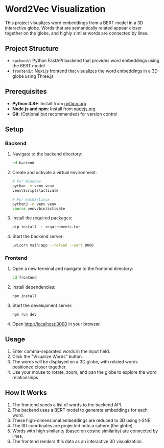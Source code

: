 # Word2Vec Visualization

This project visualizes word embeddings from a BERT model in a 3D interactive globe. Words that are semantically related appear closer together on the globe, and highly similar words are connected by lines.

## Project Structure

- `backend/`: Python FastAPI backend that provides word embeddings using the BERT model
- `frontend/`: Next.js frontend that visualizes the word embeddings in a 3D globe using Three.js

## Prerequisites

- **Python 3.8+**: Install from [python.org](https://python.org/)
- **Node.js and npm**: Install from [nodejs.org](https://nodejs.org/)
- **Git**: (Optional but recommended) for version control

## Setup

### Backend

1. Navigate to the backend directory:
   ```bash
   cd backend
   ```

2. Create and activate a virtual environment:
   ```bash
   # For Windows
   python -m venv venv
   venv\Scripts\activate

   # For macOS/Linux
   python3 -m venv venv
   source venv/bin/activate
   ```

3. Install the required packages:
   ```bash
   pip install -r requirements.txt
   ```

4. Start the backend server:
   ```bash
   uvicorn main:app --reload --port 8000
   ```

### Frontend

1. Open a new terminal and navigate to the frontend directory:
   ```bash
   cd frontend
   ```

2. Install dependencies:
   ```bash
   npm install
   ```

3. Start the development server:
   ```bash
   npm run dev
   ```

4. Open [http://localhost:3000](http://localhost:3000) in your browser.

## Usage

1. Enter comma-separated words in the input field.
2. Click the "Visualize Words" button.
3. The words will be displayed on a 3D globe, with related words positioned closer together.
4. Use your mouse to rotate, zoom, and pan the globe to explore the word relationships.

## How It Works

1. The frontend sends a list of words to the backend API.
2. The backend uses a BERT model to generate embeddings for each word.
3. These high-dimensional embeddings are reduced to 3D using t-SNE.
4. The 3D coordinates are projected onto a sphere (the globe).
5. Words with high similarity (based on cosine similarity) are connected by lines.
6. The frontend renders this data as an interactive 3D visualization. 
